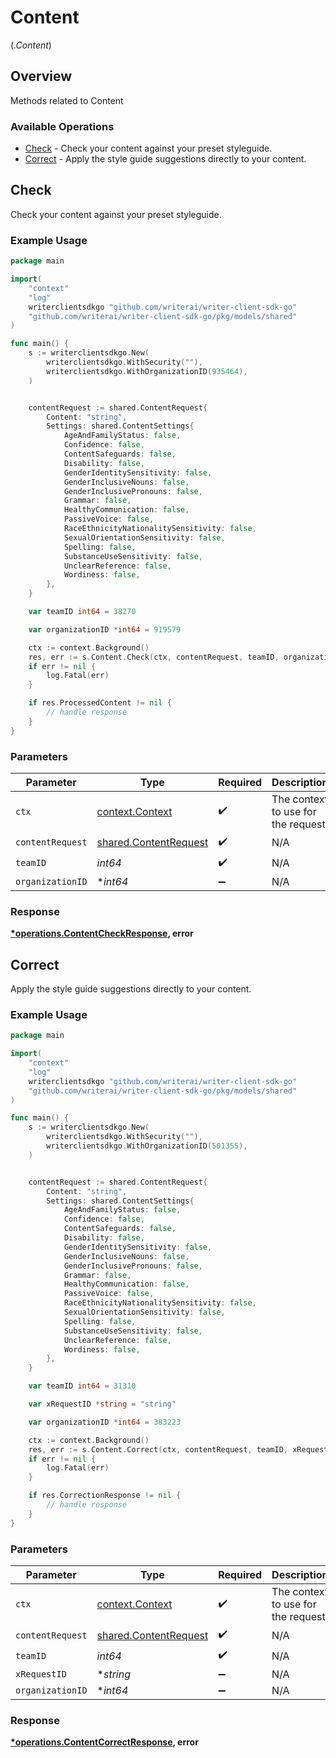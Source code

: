 # Content
(*.Content*)

## Overview

Methods related to Content

### Available Operations

* [Check](#check) - Check your content against your preset styleguide.
* [Correct](#correct) - Apply the style guide suggestions directly to your content.

## Check

Check your content against your preset styleguide.

### Example Usage

```go
package main

import(
	"context"
	"log"
	writerclientsdkgo "github.com/writerai/writer-client-sdk-go"
	"github.com/writerai/writer-client-sdk-go/pkg/models/shared"
)

func main() {
    s := writerclientsdkgo.New(
        writerclientsdkgo.WithSecurity(""),
        writerclientsdkgo.WithOrganizationID(935464),
    )


    contentRequest := shared.ContentRequest{
        Content: "string",
        Settings: shared.ContentSettings{
            AgeAndFamilyStatus: false,
            Confidence: false,
            ContentSafeguards: false,
            Disability: false,
            GenderIdentitySensitivity: false,
            GenderInclusiveNouns: false,
            GenderInclusivePronouns: false,
            Grammar: false,
            HealthyCommunication: false,
            PassiveVoice: false,
            RaceEthnicityNationalitySensitivity: false,
            SexualOrientationSensitivity: false,
            Spelling: false,
            SubstanceUseSensitivity: false,
            UnclearReference: false,
            Wordiness: false,
        },
    }

    var teamID int64 = 38270

    var organizationID *int64 = 919579

    ctx := context.Background()
    res, err := s.Content.Check(ctx, contentRequest, teamID, organizationID)
    if err != nil {
        log.Fatal(err)
    }

    if res.ProcessedContent != nil {
        // handle response
    }
}
```

### Parameters

| Parameter                                                      | Type                                                           | Required                                                       | Description                                                    |
| -------------------------------------------------------------- | -------------------------------------------------------------- | -------------------------------------------------------------- | -------------------------------------------------------------- |
| `ctx`                                                          | [context.Context](https://pkg.go.dev/context#Context)          | :heavy_check_mark:                                             | The context to use for the request.                            |
| `contentRequest`                                               | [shared.ContentRequest](../../models/shared/contentrequest.md) | :heavy_check_mark:                                             | N/A                                                            |
| `teamID`                                                       | *int64*                                                        | :heavy_check_mark:                                             | N/A                                                            |
| `organizationID`                                               | **int64*                                                       | :heavy_minus_sign:                                             | N/A                                                            |


### Response

**[*operations.ContentCheckResponse](../../models/operations/contentcheckresponse.md), error**


## Correct

Apply the style guide suggestions directly to your content.

### Example Usage

```go
package main

import(
	"context"
	"log"
	writerclientsdkgo "github.com/writerai/writer-client-sdk-go"
	"github.com/writerai/writer-client-sdk-go/pkg/models/shared"
)

func main() {
    s := writerclientsdkgo.New(
        writerclientsdkgo.WithSecurity(""),
        writerclientsdkgo.WithOrganizationID(501355),
    )


    contentRequest := shared.ContentRequest{
        Content: "string",
        Settings: shared.ContentSettings{
            AgeAndFamilyStatus: false,
            Confidence: false,
            ContentSafeguards: false,
            Disability: false,
            GenderIdentitySensitivity: false,
            GenderInclusiveNouns: false,
            GenderInclusivePronouns: false,
            Grammar: false,
            HealthyCommunication: false,
            PassiveVoice: false,
            RaceEthnicityNationalitySensitivity: false,
            SexualOrientationSensitivity: false,
            Spelling: false,
            SubstanceUseSensitivity: false,
            UnclearReference: false,
            Wordiness: false,
        },
    }

    var teamID int64 = 31310

    var xRequestID *string = "string"

    var organizationID *int64 = 383223

    ctx := context.Background()
    res, err := s.Content.Correct(ctx, contentRequest, teamID, xRequestID, organizationID)
    if err != nil {
        log.Fatal(err)
    }

    if res.CorrectionResponse != nil {
        // handle response
    }
}
```

### Parameters

| Parameter                                                      | Type                                                           | Required                                                       | Description                                                    |
| -------------------------------------------------------------- | -------------------------------------------------------------- | -------------------------------------------------------------- | -------------------------------------------------------------- |
| `ctx`                                                          | [context.Context](https://pkg.go.dev/context#Context)          | :heavy_check_mark:                                             | The context to use for the request.                            |
| `contentRequest`                                               | [shared.ContentRequest](../../models/shared/contentrequest.md) | :heavy_check_mark:                                             | N/A                                                            |
| `teamID`                                                       | *int64*                                                        | :heavy_check_mark:                                             | N/A                                                            |
| `xRequestID`                                                   | **string*                                                      | :heavy_minus_sign:                                             | N/A                                                            |
| `organizationID`                                               | **int64*                                                       | :heavy_minus_sign:                                             | N/A                                                            |


### Response

**[*operations.ContentCorrectResponse](../../models/operations/contentcorrectresponse.md), error**

